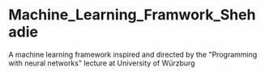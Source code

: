# Machine_Learning_Framwork_Shehadie
A machine learning framework inspired and directed by the "Programming with neural networks" lecture at University of Würzburg
